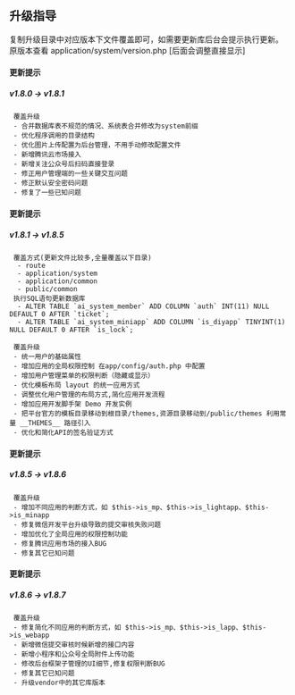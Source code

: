 ## 升级指导
复制升级目录中对应版本下文件覆盖即可，如需要更新库后台会提示执行更新。
原版本查看  application/system/version.php [后面会调整直接显示]

#### 更新提示
##### v1.8.0 -> v1.8.1 

```
 覆盖升级 
 - 合并数据库表不规范的情况、系统表合并修改为system前缀
 - 优化程序调用的目录结构
 - 优化图片上传配置为后台管理，不用手动修改配置文件
 - 新增腾讯云市场接入
 - 新增关注公众号后扫码直接登录
 - 修正用户管理端的一些关键交互问题
 - 修正默认安全密码问题
 - 修复了一些已知问题
```

#### 更新提示
##### v1.8.1 -> v1.8.5

```
 覆盖方式(更新文件比较多,全量覆盖以下目录)
  - route
  - application/system
  - application/common
  - public/common
 执行SQL语句更新数据库
  - ALTER TABLE `ai_system_member` ADD COLUMN `auth` INT(11) NULL DEFAULT 0 AFTER `ticket`;
  - ALTER TABLE `ai_system_miniapp` ADD COLUMN `is_diyapp` TINYINT(1) NULL DEFAULT 0 AFTER `is_lock`;
```

```
 覆盖升级 
 - 统一用户的基础属性
 - 增加应用的全局权限控制 在app/config/auth.php 中配置
 - 增加用户管理菜单的权限判断（隐藏或显示）
 - 优化模板布局 layout 的统一应用方式
 - 调整优化用户管理的布局方式,简化应用开发流程
 - 增加应用开发脚手架 Demo 开发实例
 - 把平台官方的模板目录移动到根目录/themes,资源目录移动到/public/themes 利用常量 __THEMES__ 路径引入
 - 优化和简化API的签名验证方式
```

#### 更新提示
##### v1.8.5 -> v1.8.6

```
 覆盖升级 
 - 增加不同应用的判断方式，如 $this->is_mp、$this->is_lightapp、$this->is_minapp
 - 修复微信开发平台升级导致的提交审核失败问题
 - 增加优化了全局应用的权限控制功能
 - 修复腾讯应用市场的接入BUG
 - 修复其它已知问题
```
#### 更新提示
##### v1.8.6 -> v1.8.7

```
 覆盖升级 
 - 修复简化不同应用的判断方式，如 $this->is_mp、$this->is_lapp、$this->is_webapp
 - 新增微信提交审核时候新增的接口内容
 - 新增小程序和公众号全局附件上传功能
 - 修改后台框架子管理的UI细节,修复权限判断BUG
 - 修复其它已知问题
 - 升级vendor中的其它库版本
```